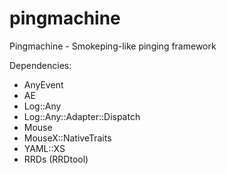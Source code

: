 pingmachine
===========

Pingmachine - Smokeping-like pinging framework

Dependencies:

- AnyEvent
- AE
- Log::Any
- Log::Any::Adapter::Dispatch
- Mouse
- MouseX::NativeTraits
- YAML::XS
- RRDs (RRDtool)
